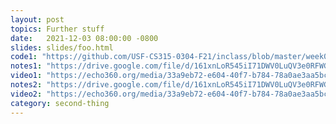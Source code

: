```yaml
---
layout: post
topics: Further stuff
date:   2021-12-03 08:00:00 -0800
slides: slides/foo.html
code1: "https://github.com/USF-CS315-0304-F21/inclass/blob/master/week06/section03/emu/emu.c"
notes1: "https://drive.google.com/file/d/161xnLoR545iI71DWV0LuQV3e0RFWGSL4/view?usp=sharing"
video1: "https://echo360.org/media/33a9eb72-e604-40f7-b784-78a0ae3aa5bc"
notes2: "https://drive.google.com/file/d/161xnLoR545iI71DWV0LuQV3e0RFWGSL4/view?usp=sharing"
video2: "https://echo360.org/media/33a9eb72-e604-40f7-b784-78a0ae3aa5bc"
category: second-thing
---
```


